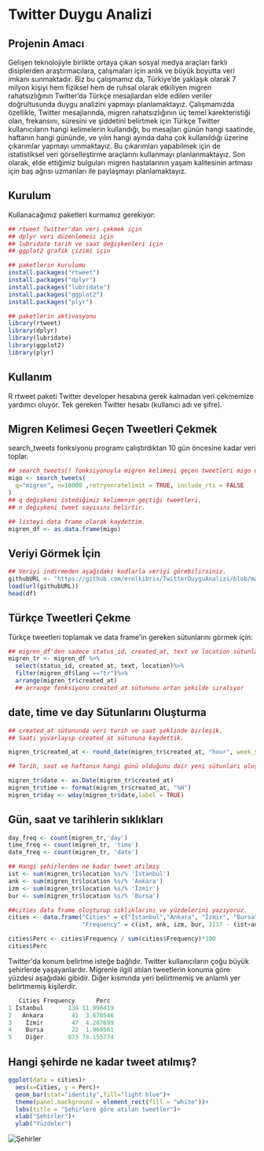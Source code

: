 # Twitter Duygu Analizi

## Projenin Amacı

Gelişen teknolojiyle birlikte ortaya çıkan sosyal medya araçları farklı disiplerden araştırmacılara, çalışmaları için anlık ve büyük 
boyutta veri imkanı sunmaktadır. Biz bu çalışmamız da, Türkiye’de yaklaşık olarak 7 milyon kişiyi hem fiziksel hem de
ruhsal olarak etkiliyen migren rahatsızlığının Twitter’da Türkçe mesajlardan elde edilen veriler doğrultusunda duygu analizini yapmayı 
planlamaktayız. Çalışmamızda özellikle, Twitter mesajlarında, migren rahatsızlığının üç temel karekteristiği 
olan, frekansını, süresini ve şiddetini belirtmek için Türkçe Twitter kullanıcıların hangi kelimelerin kullandığı, 
bu mesajları günün hangi saatinde, haftanın hangi gününde,
ve yılın hangi ayında daha çok kullanıldığı üzerine çıkarımlar yapmayı ummaktayız.
Bu çıkarımları yapabilmek için de istatistiksel veri görselleştirme araçlarını kullanmayı planlanmaktayız. 
Son olarak, elde ettiğimiz bulguları migren hastalarının yaşam kalitesinin artması 
için baş ağrısı uzmanları ile paylaşmayı planlamaktayız.

## Kurulum
Kullanacağımız paketleri kurmamız gerekiyor: 
```R
## rtweet Twitter'dan veri çekmek için 
## dplyr veri düzenlemesi için
## lubridate tarih ve saat değişkenleri için
## ggplot2 grafik çizimi için

## paketlerin kurulumu
install.packages("rtweet")
install.packages("dplyr")
install.packages("lubridate")
install.packages("ggplot2")
install.packages("plyr")

## paketlerin aktivasyonu
library(rtweet)
library(dplyr)
library(lubridate)
library(ggplot2)
library(plyr)

```

## Kullanım
R rtweet paketi Twitter developer hesabına gerek kalmadan veri çekmemize yardımcı oluyor. Tek gereken Twitter hesabı (kullanıcı adı ve şifre). 

## Migren Kelimesi Geçen Tweetleri Çekmek
search_tweets fonksiyonu programı çalıştırdıktan 10 gün öncesine kadar veri toplar.
```R
## search_tweets() fonksiyonuyla migren kelimesi geçen tweetleri migo değişkenine atadım. 
migo <- search_tweets(
  q="migren", n=18000 ,retryonratelimit = TRUE, include_rts = FALSE
)
## q değişkeni istediğimiz kelimenin geçtiği tweetleri, 
## n değişkeni tweet sayısını belirtir.
```
```R
## listeyi data frame olarak kaydettim.
migren_df <- as.data.frame(migo)
```
## Veriyi Görmek İçin
```R
## Veriyi indirmeden aşağıdaki kodlarla veriyi görebilirsiniz.
githubURL <- "https://github.com/erolkibris/TwitterDuyguAnalizi/blob/master/migren_tr.RData"
load(url(githubURL))
head(df)
```
## Türkçe Tweetleri Çekme

Türkçe tweetleri toplamak ve data frame'in gereken sütunlarını görmek için:

```R
## migren_df'den sadece status_id, created_at, text ve location sütunlarını ve Türkçe tweetleri alacağım
migren_tr <- migren_df %>%
  select(status_id, created_at, text, location)%>%
  filter(migren_df$lang =="tr")%>%
  arrange(migren_tr$created_at) 
  ## arrange fonksiyonu created_at sütununu artan şekilde sıralıyor
```
## date, time ve day Sütunlarını Oluşturma
```R
## created_at sütununda veri tarih ve saat şeklinde birleşik. 
## Saati yuvarlayıp created_at sütununa kaydettik.

migren_tr$created_at <- round_date(migren_tr$created_at, "hour", week_start = getOption("lubridate.week.start",7))

## Tarih, saat ve haftanın hangi günü olduğunu dair yeni sütunları oluşturduk.

migren_tr$date <- as.Date(migren_tr$created_at)
migren_tr$time <- format(migren_tr$created_at, "%H")
migren_tr$day <- wday(migren_tr$date,label = TRUE)
```
## Gün, saat ve tarihlerin sıklıkları
```R
day_freq <- count(migren_tr,'day')
time_freq <- count(migren_tr, 'time')
date_freq <- count(migren_tr, 'date')
```
```R
## Hangi şehirlerden ne kadar tweet atılmış
ist <- sum(migren_tr$location %s/% 'İstanbul') 
ank <- sum(migren_tr$location %s/% 'Ankara')
izm <- sum(migren_tr$location %s/% 'İzmir')
bur <- sum(migren_tr$location %s/% 'Bursa')
```

```R
##cities data frame oluşturup sıklıklarını ve yüzdelerini yazıyoruz.
cities <- data.frame("Cities" = c("İstanbul","Ankara", "İzmir", "Bursa", "Diğer"), 
                     "Frequency" = c(ist, ank, izm, bur, 1117 - (ist+ank+izm+bur)))

cities$Perc <- cities$Frequency / sum(cities$Frequency)*100
cities$Perc
```
Twitter'da konum belirtme isteğe bağlıdır. Twitter kullanıcıların çoğu büyük şehirlerde yaşayanlardır. Migrenle ilgili atılan tweetlerin konuma göre yüzdesi aşağıdaki gibidir. Diğer kısmında yeri belirtmemiş ve anlamlı yer belirtmemiş kişilerdir.

```R
   Cities Frequency      Perc
1 İstanbul       134 11.996419
2   Ankara        41  3.670546
3    İzmir        47  4.207699
4    Bursa        22  1.969561
5    Diğer       873 78.155774
```
## Hangi şehirde ne kadar tweet atılmış?
```R
ggplot(data = cities)+
  aes(x=Cities, y = Perc)+
  geom_bar(stat="identity",fill="light blue")+
  theme(panel.background = element_rect(fill = "white"))+
  labs(title = "Şehirlere göre atılan tweetler")+
  xlab("Şehirler")+
  ylab("Yüzdeler")
```
![Şehirler](https://github.com/erolkibris/TwitterDuyguAnalizi/blob/master/Graphs/sehir-tweet.jpeg)




